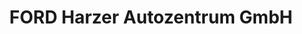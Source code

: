 ---
title: "FORD Harzer Autozentrum GmbH"
url: /nordhausen/ford-harzer-autozentrum-gmbh/
shop: Autohaus
---